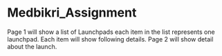 # Medbikri_Assignment
Page 1 will show a list of Launchpads each item in the list represents one launchpad. Each item will show following details. Page 2 will show detail about the launch.
